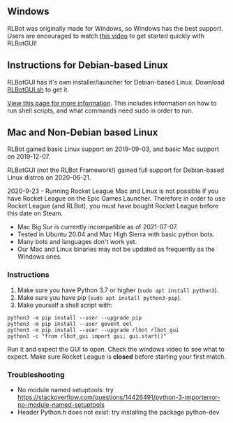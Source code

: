 ## Windows

RLBot was originally made for Windows, so Windows has the best support. Users are encouraged to watch [this video](https://www.youtube.com/watch?v=oXkbizklI2U) to get started quickly with RLBotGUI!

## Instructions for Debian-based Linux

RLBotGUI has it's own installer/launcher for Debian-based Linux. Download [RLBotGUI.sh](https://raw.githubusercontent.com/RLBot/RLBotGUI/master/linux-install/RLBotGUI.sh) to get it.

[View this page for more information](https://github.com/RLBot/RLBotGUI/tree/master/linux-install). This includes information on how to run shell scripts, and what commands need sudo in order to run.

## Mac and Non-Debian based Linux

RLBot gained basic Linux support on 2019-09-03, and basic Mac support on 2019-12-07.

RLBotGUI (not the RLBot Framework!) gained full support for Debian-based Linux distros on 2020-06-21.

2020-9-23 - Running Rocket League Mac and Linux is not possible if you have Rocket League on the Epic Games Launcher. Therefore in order to use Rocket League (and RLBot), you must have bought Rocket League before this date on Steam.

- Mac Big Sur is currently incompatible as of 2021-07-07.
- Tested in Ubuntu 20.04 and Mac High Sierra with basic python bots.
- Many bots and languages don't work yet.
- Our Mac and Linux binaries may not be updated as frequently as the Windows ones.

### Instructions

1. Make sure you have Python 3.7 or higher (`sudo apt install python3`).
2. Make sure you have pip (`sudo apt install python3-pip`).
3. Make yourself a shell script with:

```
python3 -m pip install --user --upgrade pip
python3 -m pip install --user gevent eel
python3 -m pip install --user --upgrade rlbot rlbot_gui
python3 -c "from rlbot_gui import gui; gui.start()"
```

Run it and expect the GUI to open. Check the windows video to see what to expect. Make sure Rocket League is **closed** before starting your first match.

### Troubleshooting

- No module named setuptools: try https://stackoverflow.com/questions/14426491/python-3-importerror-no-module-named-setuptools
- Header Python.h does not exist: try installing the package python-dev

